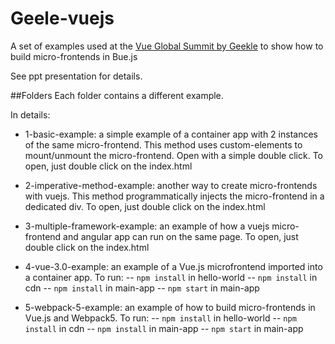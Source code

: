 # Geele-vuejs

A set of examples used at the [Vue Global Summit by Geekle](https://geekle.us/vue) to show how to build micro-frontends in Bue.js

See ppt presentation for details.

##Folders
Each folder contains a different example.

In details:

- 1-basic-example: a simple example of a container app with 2 instances of the same micro-frontend. This method uses custom-elements to mount/unmount the micro-frontend. Open with a simple double click. To open, just double click on the index.html

- 2-imperative-method-example: another way to create micro-frontends with vuejs. This method programmatically injects the micro-frontend in a dedicated div. To open, just double click on the index.html

- 3-multiple-framework-example: an example of how a vuejs micro-frontend and angular app can run on the same page. To open, just double click on the index.html

- 4-vue-3.0-example: an example of a Vue.js microfrontend imported into a container app. To run:
  -- `npm install` in hello-world
  -- `npm install` in cdn
  -- `npm install` in main-app
  -- `npm start` in main-app

- 5-webpack-5-example: an example of how to build micro-frontends in Vue.js and Webpack5. To run:
  -- `npm install` in hello-world
  -- `npm install` in cdn
  -- `npm install` in main-app
  -- `npm start` in main-app
